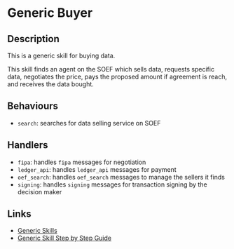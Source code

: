 # Generic Buyer

## Description

This is a generic skill for buying data.

This skill finds an agent on the SOEF which sells data, requests specific data, negotiates the price, pays the proposed amount if agreement is reach, and receives the data bought.


## Behaviours

* `search`: searches for data selling service on SOEF

## Handlers

* `fipa`: handles `fipa` messages for negotiation
* `ledger_api`: handles `ledger_api` messages for payment
* `oef_search`: handles `oef_search` messages to manage the sellers it finds
* `signing`: handles `signing` messages for transaction signing by the decision maker


## Links

* <a href="https://docs.fetch.ai/aea/generic-skills/" target="_blank">Generic Skills</a>
* <a href="https://docs.fetch.ai/aea/generic-skills-step-by-step/" target="_blank">Generic Skill Step by Step Guide</a>
